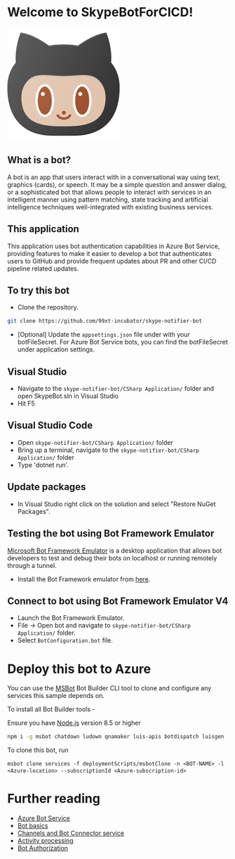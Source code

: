 ﻿# Welcome to SkypeBotForCICD!
![Face](icon.png?raw=true "Face")
## What is a bot?
A bot is an app that users interact with in a conversational way using text, graphics (cards), or speech. It may be a simple question and answer dialog,
or a sophisticated bot that allows people to interact with services in an intelligent manner using pattern matching,
state tracking and artificial intelligence techniques well-integrated with existing business services.
## This application
This application uses bot authentication capabilities in Azure Bot Service, providing features to make it easier to develop a bot
that authenticates users to GitHub and provide frequent updates about PR and other CI/CD pipeline related updates.
## To try this bot
- Clone the repository.
```bash
git clone https://github.com/99xt-incubator/skype-notifier-bot
```
- [Optional] Update the `appsettings.json` file under with your botFileSecret.  For Azure Bot Service bots, you can find the botFileSecret under application settings.
## Visual Studio
- Navigate to the `skype-notifier-bot/CSharp Application/` folder and open SkypeBot.sln in Visual Studio 
- Hit F5
## Visual Studio Code
- Open `skype-notifier-bot/CSharp Application/` folder
- Bring up a terminal, navigate to the `skype-notifier-bot/CSharp Application/` folder
- Type 'dotnet run'.
## Update packages
- In Visual Studio right click on the solution and select "Restore NuGet Packages".

## Testing the bot using Bot Framework Emulator
[Microsoft Bot Framework Emulator](https://github.com/microsoft/botframework-emulator) is a desktop application that allows bot 
developers to test and debug their bots on localhost or running remotely through a tunnel.
- Install the Bot Framework emulator from [here](https://aka.ms/botframeworkemulator).

## Connect to bot using Bot Framework Emulator **V4**
- Launch the Bot Framework Emulator.
- File -> Open bot and navigate to `skype-notifier-bot/CSharp Application/` folder.
- Select `BotConfiguration.bot` file.
# Deploy this bot to Azure
You can use the [MSBot](https://github.com/microsoft/botbuilder-tools) Bot Builder CLI tool to clone and configure any services this sample depends on. 

To install all Bot Builder tools - 

Ensure you have [Node.js](https://nodejs.org/) version 8.5 or higher

```bash
npm i -g msbot chatdown ludown qnamaker luis-apis botdispatch luisgen
```
To clone this bot, run
```
msbot clone services -f deploymentScripts/msbotClone -n <BOT-NAME> -l <Azure-location> --subscriptionId <Azure-subscription-id>
```
# Further reading
- [Azure Bot Service](https://docs.microsoft.com/en-us/azure/bot-service/bot-service-overview-introduction?view=azure-bot-service-4.0)
- [Bot basics](https://docs.microsoft.com/en-us/azure/bot-service/bot-builder-basics?view=azure-bot-service-4.0)
- [Channels and Bot Connector service](https://docs.microsoft.com/en-us/azure/bot-service/bot-concepts?view=azure-bot-service-4.0)
- [Activity processing](https://docs.microsoft.com/en-us/azure/bot-service/bot-builder-concept-activity-processing?view=azure-bot-service-4.0)
- [Bot Authorization](https://docs.microsoft.com/en-us/azure/bot-service/bot-builder-authentication?view=azure-bot-service-4.0&tabs=csharp)
